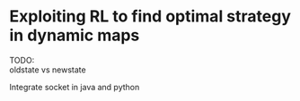 # Exploiting RL to find optimal strategy in dynamic maps 



TODO:	
oldstate vs newstate 



Integrate socket in java and python
